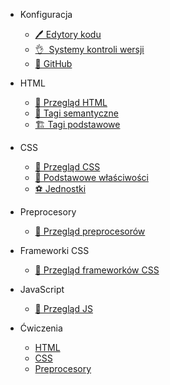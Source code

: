 - Konfiguracja

  - [🖊️&nbsp;Edytory kodu](code_editors.md)
  - [👌&nbsp;&nbsp;Systemy kontroli wersji](version_control_systems.md)
  - [🐙&nbsp;GitHub](github.md)

- HTML 

  - [👀&nbsp;Przegląd HTML](html_overview.md)
  - [🤖&nbsp;Tagi semantyczne](html_semantic_tags.md)
  - [🏗️&nbsp;Tagi podstawowe](html_basic_tags.md)

- CSS 

  - [👀&nbsp;Przegląd CSS](css_overview.md)
  - [🥅&nbsp;Podstawowe właściwości](css_properties.md)
  - [⚽️&nbsp;Jednostki](css_units.md)

- Preprocesory

  - [👀&nbsp;Przegląd preprocesorów](preprocesors_overview.md)

- Frameworki CSS

  - [👀&nbsp;Przegląd frameworków CSS](frameworks_css.md)

- JavaScript

  - [👀&nbsp;Przegląd JS](js_overview.md)



- Ćwiczenia

  - [HTML](ex_html.md)
  - [CSS](ex_css.md)
  - [Preprocesory](ex_preprocesors.md)
